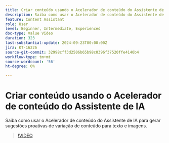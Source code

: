 ```yaml
---
title: Criar conteúdo usando o Acelerador de conteúdo do Assistente de IA
description: Saiba como usar o Acelerador de conteúdo do Assistente de IA para gerar sugestões proativas de variação de conteúdo para texto e imagens.
feature: Content Assistant
role: User
level: Beginner, Intermediate, Experienced
doc-type: Value Video
duration: 323
last-substantial-update: 2024-09-23T00:00:00Z
jira: KT-16226
source-git-commit: 32998cff3d2506b65b98c0396f37520ffe4140b4
workflow-type: tm+mt
source-wordcount: '56'
ht-degree: 0%

---
```



# Criar conteúdo usando o Acelerador de conteúdo do Assistente de IA

Saiba como usar o Acelerador de conteúdo do Assistente de IA para gerar sugestões proativas de variação de conteúdo para texto e imagens.

>[!VIDEO](https://video.tv.adobe.com/v/3434635/?learn=on)
